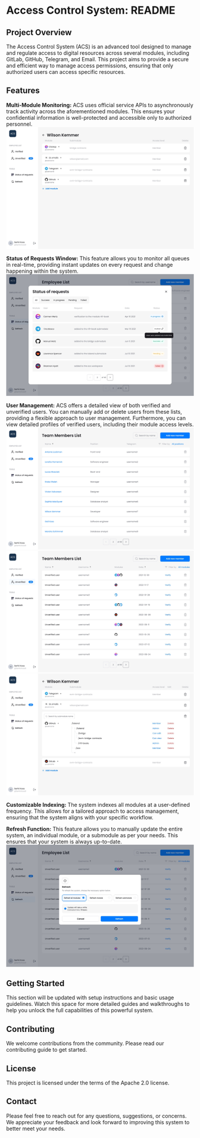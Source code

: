 # Access Control System: README

## Project Overview
The Access Control System (ACS) is an advanced tool designed to manage and regulate access to digital resources across several modules, including GitLab, GitHub, Telegram, and Email. This project aims to provide a secure and efficient way to manage access permissions, ensuring that only authorized users can access specific resources.

## Features

**Multi-Module Monitoring:** ACS uses official service APIs to asynchronously track activity across the aforementioned modules. This ensures your confidential information is well-protected and accessible only to authorized personnel. ![Modules](./profile/assets/modules.jpeg)

**Status of Requests Window:** This feature allows you to monitor all queues in real-time, providing instant updates on every request and change happening within the system. ![Status window](./assets/status_window.jpg)

**User Management:** ACS offers a detailed view of both verified and unverified users. You can manually add or delete users from these lists, providing a flexible approach to user management. Furthermore, you can view detailed profiles of verified users, including their module access levels. ![Verified list](./profile/assets/verified_list.jpg) ![Unverified list](./profile/assets/unverified_list.jpg) ![Details page](./profile/assets/details.jpg)

**Customizable Indexing:** The system indexes all modules at a user-defined frequency. This allows for a tailored approach to access management, ensuring that the system aligns with your specific workflow.

**Refresh Function:** This feature allows you to manually update the entire system, an individual module, or a submodule as per your needs. This ensures that your system is always up-to-date. ![Refresh page](./profile/assets/refresh_window.jpg)

## Getting Started
This section will be updated with setup instructions and basic usage guidelines. Watch this space for more detailed guides and walkthroughs to help you unlock the full capabilities of this powerful system.

## Contributing
We welcome contributions from the community. Please read our contributing guide to get started.

## License
This project is licensed under the terms of the Apache 2.0 license.

## Contact
Please feel free to reach out for any questions, suggestions, or concerns. We appreciate your feedback and look forward to improving this system to better meet your needs.
